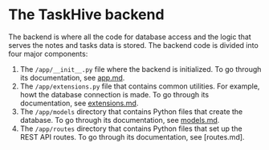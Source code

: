 # The TaskHive backend

The backend is where all the code for database access and the logic that serves the notes and tasks data is stored. The backend code is divided into four major components:

1. The `/app/__init__.py` file where the backend is initialized. To go through its documentation, see [app.md](./app.md).
2. The `/app/extensions.py` file that contains common utilities. For example, howt the database connection is made. To go through its documentation, see [extensions.md](./extensions.md).
3. The `/app/models` directory that contains Python files that create the database. To go through its documentation, see [models.md](./models.md).
4. The `/app/routes` directory that contains Python files that set up the REST API routes. To go through its documentation, see [routes.md].

